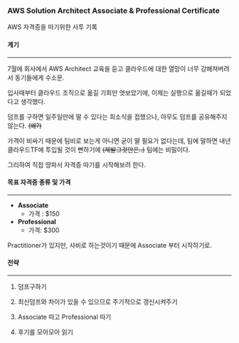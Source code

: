 <h3>AWS Solution Architect Associate & Professional Certificate</h3>

AWS 자격증을 따기위한 사투 기록

<h4>계기</h4>

------

7월에 회사에서 AWS Architect 교육을 듣고 클라우드에 대한 열망이 너무 강해져버려서 동기들에게 수소문.

입사때부터 클라우드 조직으로 옮길 기회만 엿보았기에, 이제는 실행으로 옮길때가 되었다고 생각했다.

덤프를 구하면 일주일만에 딸 수 있다는 희소식을 접했으나, 아무도 덤프를 공유해주지 않는다. <del>(왜?)</del>

가격이 비싸기 때문에 팀비로 보는게 아니면 굳이 딸 필요가 없다는데, 팀에 말하면 내년 클라우드TF에 투입될 것이 뻔하기에 <del>(제발그것만은..)</del> 팀에는 비밀이다.

그리하여 직접 땅파서 자격증 따기를 시작해보려 한다.



<h4>목표 자격증 종류 및 가격</h4>

------

* <b>Associate</b>
  * 가격 : $150
* <b>Professional</b>
  * 가격: $300

Practitioner가 있지만, 사비로 하는것이기 때문에 Associate 부터 시작하기로.



<h4>전략</h4>

------

1) 덤프구하기

2) 최신덤프와 차이가 있을 수 있으므로 주기적으로 갱신시켜주기

3) Associate 따고 Professional 따기

4) 후기를 모아모아 읽기



